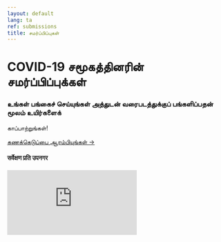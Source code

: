 ```yaml
---
layout: default
lang: ta
ref: submissions
title: சமர்ப்பிப்புகள்
---
```

# COVID-19 சமூகத்தினரின் சமர்ப்பிப்புக்கள்

### உங்கள் பங்கைச் செய்யுங்கள் அத்துடன் வரைபடத்துக்குப் பங்களிப்பதன் மூலம் உயிர்களைக்
காப்பாற்றுங்கள்!

<a
href="https://survey123.arcgis.com/share/3c5158cd793d4cc7a80d8d3fb3446b07?lang=ta"
class="btn"> கணக்கெடுப்பை ஆரம்பியுங்கள் →</a>

#### सर्वेक्षण प्रति उपनगर
<div class="embed"><iframe src="https://arcgis.com/apps/TimeAware/index.html?appid=3bd46ea4c176495da28c65170610128d" title="TRackCOVIDKW Contribution Totals"  frameborder="0" allowfullscreen=""></iframe></div>

